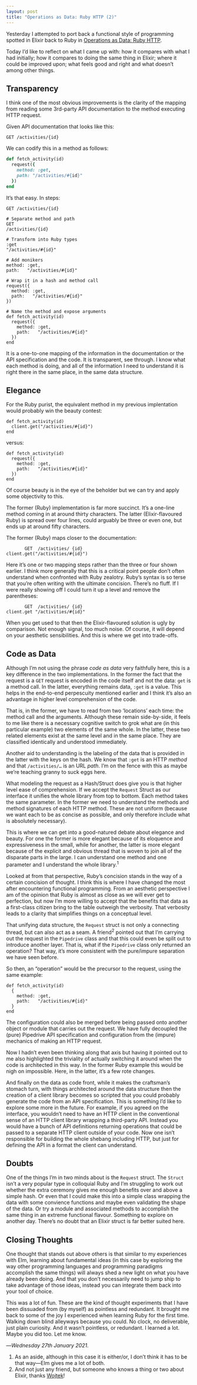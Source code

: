 ```yaml
---
layout: post
title: "Operations as Data: Ruby HTTP (2)"
---
```


Yesterday I attempted to port back a functional style of programming spotted in Elixir back to Ruby in [Operations as Data: Ruby HTTP][oadr].

Today I’d like to reflect on what I came up with: how it compares with what I had initially; how it compares to doing the same thing in Elixir; where it could be improved upon; what feels good and right and what doesn’t among other things.

## Transparency

I think one of the most obvious improvements is the clarity of the mapping from reading some 3rd-party API documentation to the method executing HTTP request.

Given API documentation that looks like this:

```
GET /activities/{id}
```

We can codify this in a method as follows:

```ruby
def fetch_activity(id)
  request({
    method: :get,
    path: "/activities/#{id}"
  })
end
```

It’s that easy. In steps:

```
GET /activities/{id}

# Separate method and path
GET
/activities/{id}

# Transform into Ruby types
:get
"/activities/#{id}"

# Add monikers
method: :get,
path:   "/activities/#{id}"

# Wrap it in a hash and method call
request({
  method: :get,
  path:   "/activities/#{id}"
})

# Name the method and expose arguments
def fetch_activity(id)
  request({
    method: :get,
    path:   "/activities/#{id}"
  })
end
```

It is a one-to-one mapping of the information in the documentation or the API specification and the code. It is transparent, see through. I know what each method is doing, and all of the information I need to understand it is right there in the same place, in the same data structure.

## Elegance

For the Ruby purist, the equivalent method in my previous implentation would probably win the beauty contest:

```
def fetch_activity(id)
  client.get("/activities/#{id}")
end
```

versus:

```
def fetch_activity(id)
  request({
    method: :get,
    path:   "/activities/#{id}"
  })
end
```

Of course beauty is in the eye of the beholder but we can try and apply some objectivity to this.

The former (Ruby) implementation is far more succinct. It’s a one-line method coming in at around thirty characters. The latter (Elixir-flavoured Ruby) is spread over four lines, could arguably be three or even one, but ends up at around fifty characters. 

The former (Ruby) maps closer to the documentation:

```
       GET  /activities/ {id}
client.get("/activities/#{id}")
```

Here it’s one or two mapping steps rather than the three or four shown earlier. I think more generally that this is a critical point people don’t often understand when confronted with Ruby zealotry. Ruby’s syntax is so terse that you’re often writing with the ultimate concision. There’s no fluff. If I were really showing off I could turn it up a level and remove the parentheses:

```
       GET  /activities/ {id}
client.get "/activities/#{id}"
```

When you get used to that then the Elixir-flavoured solution is ugly by comparison. Not enough signal, too much noise. Of course, it will depend on your aesthetic sensibilities. And this is where we get into trade-offs.

## Code as Data

Although I’m not using the phrase _code as data_ very faithfully here, this is a key difference in the two implementations. In the former the fact that the request is a `GET` request is encoded in the code itself and not the data: `get` is a method call. In the latter, everything remains data, `:get` is a value. This helps in the end-to-end perpescuity mentioned earlier and I think it’s also an advantage in higher level comprehension of the code. 

That is, in the former, we have to read from two ‘locations’ each time: the method call and the arguments. Although these remain side-by-side, it feels to me like there is a necessary cognitive switch to grok what are (in this particular example) two elements of the same whole. In the latter, these two related elements exist at the same level and in the same place. They are classified identically and understood immediately.

Another aid to understanding is the labeling of the data that is provided in the latter with the keys on the hash. We know that `:get` is an HTTP _method_ and that `/activities/…` is an URL _path_. I’m on the fence with this as maybe we’re teaching granny to suck eggs here.

What modeling the request as a Hash/Struct does give you is that higher level ease of comprehension. If we accept the `Request` Struct as our interface it unifies the whole library from top to bottom. Each method takes the same parameter. In the former we need to understand the methods and method signatures of each HTTP method. These are not uniform (because we want each to be as concise as possible, and only therefore include what is absolutely necessary).

This is where we can get into a good-natured debate about elegance and beauty. For one the former is more elegant because of its eloquence and expressiveness in the small, while for another, the latter is more elegant because of the explicit and obvious thread that is woven to join all of the disparate parts in the large. I can understand one method and one parameter and I understand the whole library.<sup>1</sup>

Looked at from that perspective, Ruby’s concision stands in the way of a certain concision of thought. I think this is where I have changed the most after encountering functional programming. From an aesthetic perspective I am of the opinion that Ruby is almost as close as we will ever get to perfection, but now I’m more willing to accept that the  benefits that data as a first-class citizen bring to the table outweigh the verbosity. That verbosity leads to a clarity that simplifies things on a conceptual level.

That unifying data structure, the `Request` struct is not only a connecting thread, but can also act as a seam. A friend<sup>2</sup> pointed out that I’m carrying out the request in the `Pipedrive` class and that this could even be split out to introduce another layer. That is, what if the `Pipedrive` class only returned an operation? That way, it’s more consistent with the pure/impure separation we have seen before.

So then, an “operation” would be the precursor to the request, using the same example:

```
def fetch_activity(id)
  {
    method: :get,
    path:   "/activities/#{id}"
  }
end
```

The configuration could also be merged before being passed onto another object or module that carries out the request. We have fully decoupled the (pure) Pipedrive API specification and configuration from the (impure) mechanics of making an HTTP request.

Now I hadn’t even been thinking along that axis but having it pointed out to me also highlighted the triviality of actually switching it around when the code is architected in this way. In the former Ruby example this would be nigh on impossible. Here, in the latter, it’s a few rote changes.

And finally on the data as code front, while it makes the craftsman’s stomach turn, with things architected around the data structure then the creation of a client library becomes so scripted that you could probably generate the code from an API specification. This is something I’d like to explore some more in the future. For example, if you agreed on the interface, you wouldn’t need to have an HTTP client in the conventional sense of an HTTP client library wrapping a third-party API. Instead you would have a bunch of API definitions returning operations that could be passed to a separate HTTP client outside of your code. Now one isn’t responsible for building the whole shebang including HTTP, but just for defining the API in a format the client can understand.

## Doubts

One of the things I’m in two minds about is the `Request` struct. The `Struct` isn’t a very popular type in colloquial Ruby and I’m struggling to work out whether the extra ceremony gives me enough benefits over and above a simple hash. Or even that I could make this into a simple class wrapping the data with some convience functions and maybe even validating the shape of the data. Or try a module and associated methods to accomplish the same thing in an extreme functional flavour. Something to explore on another day. There’s no doubt that an Elixir struct is far better suited here.

## Closing Thoughts

One thought that stands out above others is that similar to my experiences with Elm, learning about fundamental ideas (in this case by exploring the way other programming languages and programming paradigms accomplish the same things) will always shed a new light on what you have already been doing. And that you don’t necessarily need to jump ship to take advantage of those ideas, instead you can integrate them back into your tool of choice.

This was a lot of fun. These are the kind of thought experiments that I have been dissuaded from (by myself) as pointless and redundant. It brought me back to some of the joy I experienced when learning Ruby for the first time. Walking down blind alleyways because you could. No clock, no deliverable, just plain curiosity. And it wasn’t pointless, or redundant. I learned a lot. Maybe you did too. Let me know.

—*Wednesday 27th January 2021.*

<div class="footnotes">
  <ol>
    <li>
As an aside, although in this case it is either/or, I don’t think it has to be that way—Elm gives me a lot of both.
    </li>
    <li>
And not just any friend, but someone who knows a thing or two about Elixir, thanks <a href="https://twitter.com/wojtekmach">Wojtek</a>!
    </li>
  </ol>
</div>

[oadr]: https://www.crossingtheruby.com/2021/01/26/operations-as-data-ruby-http.html
